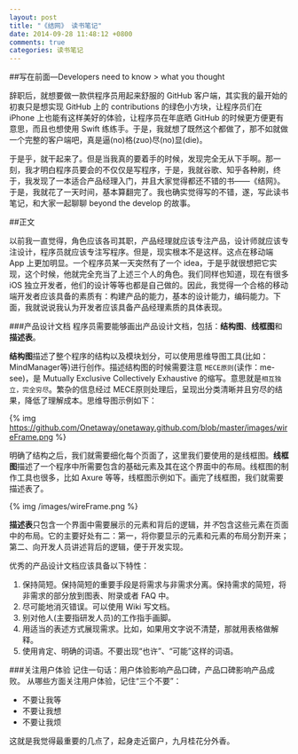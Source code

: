 ```yaml
---
layout: post
title: "《结网》 读书笔记"
date: 2014-09-28 11:48:12 +0800
comments: true
categories: 读书笔记
---
```


##写在前面—Developers need to know > what you thought

辞职后，就想要做一款供程序员用起来舒服的 GitHub 客户端，其实我的最开始的初衷只是想实现 GitHub 上的 contributions 的绿色小方块，让程序员们在 iPhone 上也能有这样美好的体验，让程序员在年底晒 GitHub 的时候更方便更有意思，而且也想使用 Swift 练练手。于是，我就想了既然这个都做了，那不如就做一个完整的客户端吧，真是逼(no)格(zuo)尽(no)显(die)。

于是乎，就干起来了。但是当我真的要着手的时候，发现完全无从下手啊。那一刻，我才明白程序员要会的不仅仅是写程序，于是，我就谷歌、知乎各种刷，终于，我发现了一本适合产品经理入门，并且大家觉得都还不错的书——《结网》。于是，我就花了一天时间，基本算翻完了。我也确实觉得写的不错，遂，写此读书笔记，和大家一起聊聊 beyond the develop 的故事。

##正文

以前我一直觉得，角色应该各司其职，产品经理就应该专注产品，设计师就应该专注设计，程序员就应该专注写程序。但是，现实根本不是这样。这点在移动端 App 上更加明显。一个程序员某一天突然有了一个 idea，于是乎就很想把它实现，这个时候，他就完全充当了上述三个人的角色。我们同样也知道，现在有很多 iOS 独立开发者，他们的设计等等也都是自己做的。因此，我觉得一个合格的移动端开发者应该具备的素质有：构建产品的能力，基本的设计能力，编码能力。下面，我就说说我认为开发者应该具备产品经理素质的具体表现。


###产品设计文档
程序员需要能够画出产品设计文档，包括：**结构图**、**线框图**和**描述表**。

**结构图**描述了整个程序的结构以及模块划分，可以使用思维导图工具(比如：MindManager等)进行创作。描述结构图的时候需要注意 `MECE原则`(读作：me-see)，是 Mutually Exclusive Collectively Exhaustive 的缩写。意思就是`相互独立，完全穷尽`。繁杂的信息经过 MECE原则处理后，呈现出分类清晰并且穷尽的结果，降低了理解成本。思维导图示例如下：


{% img  https://github.com/Onetaway/onetaway.github.com/blob/master/images/wireFrame.png %}

明确了结构之后，我们就需要细化每个页面了，这里我们要使用的是线框图。**线框图**描述了一个程序中所需要包含的基础元素及其在这个界面中的布局。线框图的制作工具也很多，比如 Axure 等等，线框图示例如下。画完了线框图，我们就需要描述表了。

{% img  /images/wireFrame.png %}

**描述表**只包含一个界面中需要展示的元素和背后的逻辑，并*不*包含这些元素在页面中的布局。它的主要好处有二：第一，将你要显示的元素和元素的布局分割开来；第二、向开发人员讲述背后的逻辑，便于开发实现。

优秀的产品设计文档应该具备以下特性：

1. 保持简短。保持简短的重要手段是将需求与非需求分离。保持需求的简短，将非需求的部分放到图表、附录或者 FAQ 中。
2. 尽可能地消灭错误。可以使用 Wiki 写文档。
3. 别对他人(主要指研发人员)的工作指手画脚。
4. 用适当的表述方式展现需求。比如，如果用文字说不清楚，那就用表格做解释。
5. 使用肯定、明确的词语。不要出现“也许”、“可能”这样的词语。


###关注用户体验
记住一句话：用户体验影响产品口碑，产品口碑影响产品成败。
从哪些方面关注用户体验，记住“三个不要”：

* 不要让我等
* 不要让我想
* 不要让我烦

这就是我觉得最重要的几点了，起身走近窗户，九月桂花分外香。